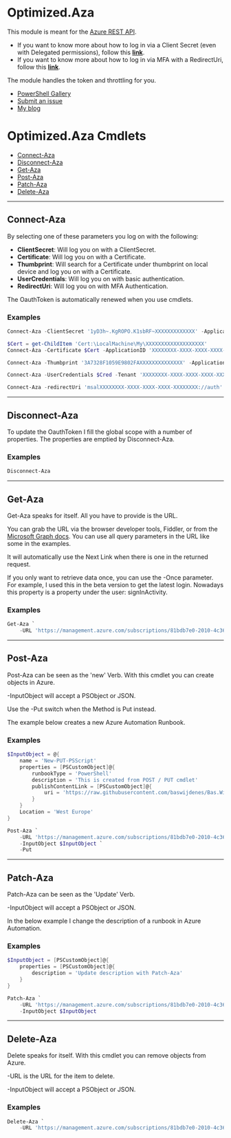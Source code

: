 
# Optimized.Aza
This module is meant for the [Azure REST API](https://docs.microsoft.com/en-gb/rest/api/azure/).

* If you want to know more about how to log in via a Client Secret (even with Delegated permissions), follow this **[link](https://bwit.blog/delegated-permissions-with-a-client-secret-by-adding-roles-to-a-service-principal/)**.
* If you want to know more about how to log in via MFA with a RedirectUri, follow this **[link](https://bwit.blog/how-to-start-with-microsoft-graph-in-powershell/#I_will_use_credentials)**.

The module handles the token and throttling for you. 

* [PowerShell Gallery](https://www.powershellgallery.com/packages/Optimized.Aza)
* [Submit an issue](https://github.com/baswijdenes/Optimized.Aza/issues)
* [My blog](https://bwit.blog/)


# Optimized.Aza Cmdlets
* [Connect-Aza](#Connect-Aza)
* [Disconnect-Aza](#Disconnect-Aza)
* [Get-Aza](#Get-Aza)
* [Post-Aza](#Post-Aza)
* [Patch-Aza](#Patch-Aza)
* [Delete-Aza](#Delete-Aza)
  
---
## Connect-Aza
By selecting one of these parameters you log on with the following:
* **ClientSecret**: Will log you on with a ClientSecret.
* **Certificate**: Will log you on with a Certificate.
* **Thumbprint**: Will search for a Certificate under thumbprint on local device and log you on with a Certificate.
* **UserCredentials**: Will log you on with basic authentication.
* **RedirectUri**: Will log you on with MFA Authentication.

The OauthToken is automatically renewed when you use cmdlets.

### Examples 
````PowerShell
Connect-Aza -ClientSecret '1yD3h~.KgROPO.K1sbRF~XXXXXXXXXXXXX' -ApplicationID 'XXXXXXXX-XXXX-XXXX-XXXX-XXXXXXXX' -Tenant 'XXXXXXXX-XXXX-XXXX-XXXX-XXXXXXXX' 

$Cert = get-ChildItem 'Cert:\LocalMachine\My\XXXXXXXXXXXXXXXXXXX'
Connect-Aza -Certificate $Cert -ApplicationID 'XXXXXXXX-XXXX-XXXX-XXXX-XXXXXXXX' -Tenant 'XXXXXXXX.onmicrosoft.com'

Connect-Aza -Thumbprint '3A7328F1059E9802FAXXXXXXXXXXXXXX' -ApplicationID 'XXXXXXXX-XXXX-XXXX-XXXX-XXXXXXXX' -Tenant 'XXXXXXXX.onmicrosoft.com' 

Connect-Aza -UserCredentials $Cred -Tenant 'XXXXXXXX-XXXX-XXXX-XXXX-XXXXXXXX' -ApplicationID 'XXXXXXXX-XXXX-XXXX-XXXX-XXXXXXXX'

Connect-Aza -redirectUri 'msalXXXXXXXX-XXXX-XXXX-XXXX-XXXXXXXX://auth' -Tenant 'XXXXXXXX.onmicrosoft.com'  -ApplicationID 'XXXXXXXX-XXXX-XXXX-XXXX-XXXXXXXX'
````
---
## Disconnect-Aza
To update the OauthToken I fill the global scope with a number of properties. The properties are emptied by Disconnect-Aza.

### Examples 
````PowerShell
Disconnect-Aza
````
---
## Get-Aza
Get-Aza speaks for itself. All you have to provide is the URL.

You can grab the URL via the browser developer tools, Fiddler, or from the [Microsoft Graph docs](https://docs.microsoft.com/en-us/graph/overview).
You can use all query parameters in the URL like some in the examples.

It will automatically use the Next Link when there is one in the returned request. 

If you only want to retrieve data once, you can use the -Once parameter.
For example, I used this in the beta version to get the latest login. Nowadays this property is a property under the user: signInActivity.

### Examples 
````PowerShell
Get-Aza `
    -URL 'https://management.azure.com/subscriptions/81bdb7e0-2010-4c36-ba35-XXXXXXXX/resourceGroups/XXXXXXX/providers/Microsoft.Automation/automationAccounts/XXXXXX/runbooks/?api-version=2015-10-31'
````
---
## Post-Aza
Post-Aza can be seen as the 'new' Verb.
With this cmdlet you can create objects in Azure.

-InputObject will accept a PSObject or JSON. 

Use the -Put switch when the Method is Put instead.

The example below creates a new Azure Automation Runbook. 

### Examples 
````PowerShell
$InputObject = @{
    name = 'New-PUT-PSScript'
    properties = [PSCustomObject]@{
        runbookType = 'PowerShell'
        description = 'This is created from POST / PUT cmdlet'
        publishContentLink = [PSCustomObject]@{
            uri = 'https://raw.githubusercontent.com/baswijdenes/Bas.Wijdenes.IT.Blog/master/Get-AzureADUsers.ps1'
        }
    }
    Location = 'West Europe'
}

Post-Aza `
    -URL 'https://management.azure.com/subscriptions/81bdb7e0-2010-4c36-ba35-71c560e3b317/resourceGroups/RG-2019/providers/Microsoft.Automation/automationAccounts/AA-2019-01/runbooks/New-PUT-PSScript?api-version=2015-10-31' `
    -InputObject $InputObject `
    -Put
````
---
## Patch-Aza
Patch-Aza can be seen as the 'Update' Verb.

-InputObject will accept a PSObject or JSON. 

In the below example I change the description of a runbook in Azure Automation.

### Examples 
````PowerShell
$InputObject = [PSCustomObject]@{
    properties = [PSCustomObject]@{
        description = 'Update description with Patch-Aza'
    }
}

Patch-Aza `
    -URL 'https://management.azure.com/subscriptions/81bdb7e0-2010-4c36-ba35-71c560e3b317/resourceGroups/RG-2019/providers/Microsoft.Automation/automationAccounts/AA-2019-01/runbooks/New-PUT-PSScript?api-version=2015-10-31' `
    -InputObject $InputObject
````
---
## Delete-Aza
Delete speaks for itself. 
With this cmdlet you can remove objects from Azure. 

-URL is the URL for the item to delete.

-InputObject will accept a PSObject or JSON. 

### Examples 
```PowerShell
Delete-Aza `
    -URL 'https://management.azure.com/subscriptions/81bdb7e0-2010-4c36-ba35-71c560e3b317/resourceGroups/RG-2019/providers/Microsoft.Automation/automationAccounts/AA-2019-01/runbooks/New-PUT-PSScript?api-version=2015-10-31'
```
